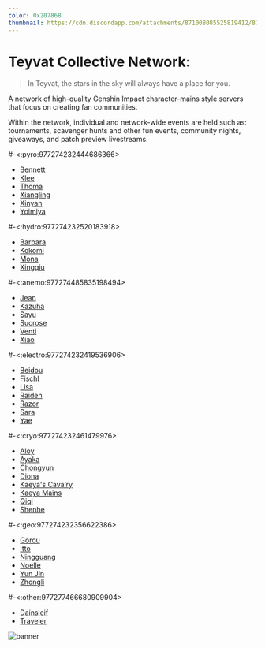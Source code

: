 ```yaml
---
color: 0x207868
thumbnail: https://cdn.discordapp.com/attachments/871008085525819412/879366029921357884/TCN-removebg-preview.png
---
```


# Teyvat Collective Network:

> In Teyvat, the stars in the sky will always have a place for you.

A network of high-quality Genshin Impact character-mains style servers that focus on creating fan communities.

Within the network, individual and network-wide events are held such as: tournaments, scavenger hunts and other fun events, community nights, giveaways, and patch preview livestreams.

#-<:pyro:977274232444686366>
- [Bennett](https://discord.gg/qrjeEyejsd)
- [Klee](https://discord.gg/NwYDDrfKZU)
- [Thoma](https://discord.gg/MTvShKDVfX)
- [Xiangling](https://discord.gg/7ybnnQXxyS)
- [Xinyan](https://discord.gg/XQkAKTXbNQ)
- [Yoimiya](https://discord.gg/qr2QvucFcC)

#-<:hydro:977274232520183918>
- [Barbara](https://discord.gg/6vVQcsrAgN)
- [Kokomi](https://discord.gg/ErHp3BnFkg)
- [Mona](https://discord.gg/wVERTRUNBx)
- [Xingqiu](https://discord.gg/5MKsJyhkQv)

#-<:anemo:977274485835198494>
- [Jean](https://discord.gg/fSw9xXSyTe)
- [Kazuha](https://discord.gg/S8uWtzECEW)
- [Sayu](https://discord.gg/6g4xqvV22t)
- [Sucrose](https://discord.gg/SRgmCt4)
- [Venti](https://discord.gg/zneUYpbgPQ)
- [Xiao](https://discord.gg/u5QS2tRHm6)

#-<:electro:977274232419536906>
- [Beidou](https://discord.gg/rgS2f9dBxb)
- [Fischl](https://discord.gg/JSN9Rk2sWe)
- [Lisa](https://discord.gg/5SYy4MPPCt)
- [Raiden](https://discord.gg/Qfw4m2AbRM)
- [Razor](https://discord.gg/4BzHdAzHGR)
- [Sara](https://discord.gg/zYkjpsEQMa)
- [Yae](https://discord.gg/6RFKM446cA)

<!-- #-<:dendro:977274231740059730> -->

#-<:cryo:977274232461479976>
- [Aloy](https://discord.gg/XMvnptFtqt)
- [Ayaka](https://discord.gg/q8XSUhfG5W)
- [Chongyun](https://discord.gg/FT4ZFmgf8T)
- [Diona](https://discord.gg/JkeJWTtzGT)
- [Kaeya's Cavalry](https://discord.gg/SZe5HJfujv)
- [Kaeya Mains](https://discord.gg/WQzCpybycn)
- [Qiqi](https://discord.gg/wcZ69vg2KY)
- [Shenhe](https://discord.gg/TZ9tpJMU5F)

#-<:geo:977274232356622386>
- [Gorou](https://discord.gg/NeDba9DQU4)
- [Itto](https://discord.gg/tSkueZcF55)
- [Ningguang](https://discord.gg/wAnZggp9mt)
- [Noelle](https://discord.gg/kvft4TKFet)
- [Yun Jin](https://discord.gg/KSAe7tcY93)
- [Zhongli](https://discord.gg/3h5uepPXKr)

#-<:other:977277466680909904>
- [Dainsleif](https://discord.gg/8hdu7758yQ)
- [Traveler](https://discord.gg/RsdUnupKpj)

![banner](https://cdn.discordapp.com/attachments/837770046289084436/851354919909982228/Namecard_Background_Travel_Notes_Fading_Star.png)
